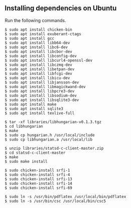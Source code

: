 Installing dependencies on Ubuntu
---------------------------------
Run the following commands.

    $ sudo apt install chicken-bin
    $ sudo apt install exuberant-ctags
    $ sudo apt install gcc
    $ sudo apt install libb64-dev
    $ sudo apt install libc6-dev
    $ sudo apt install libcbor-dev
    $ sudo apt install libconfig-dev
    $ sudo apt install libcurl4-openssl-dev
    $ sudo apt install libczmq-dev
    $ sudo apt install libetpan-dev
    $ sudo apt install libfcgi-dev
    $ sudo apt install libicu-dev
    $ sudo apt install libjansson-dev
    $ sudo apt install libmagickwand-dev
    $ sudo apt install libpcre3-dev
    $ sudo apt install libsodium-dev
    $ sudo apt install libsqlite3-dev
    $ sudo apt install make
    $ sudo apt install sqlite3
    $ sudo apt install texlive-full

    $ tar -xf libraries/libhungarian-v0.1.3.tgz
    $ cd libhungarian
    $ make
    $ sudo cp hungarian.h /usr/local/include
    $ sudo cp libhungarian.a /usr/local/lib

    $ unzip libraries/statsd-c-client-master.zip
    $ cd statsd-c-client-master
    $ make
    $ sudo make install

    $ sudo chicken-install srfi-1
    $ sudo chicken-install srfi-4
    $ sudo chicken-install srfi-13
    $ sudo chicken-install srfi-14
    $ sudo chicken-install srfi-69

    $ sudo ln -s /usr/bin/pdflatex /usr/local/bin/pdflatex
    $ sudo ln -s /usr/bin/csc /usr/local/bin/csc5

